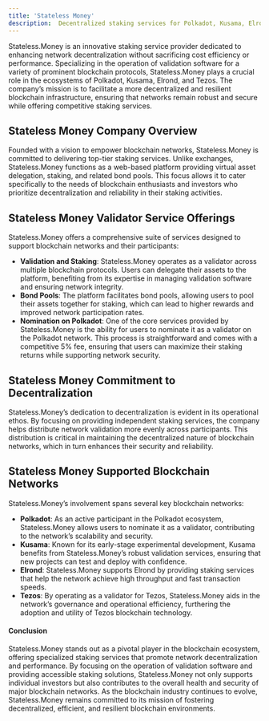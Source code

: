 ```yaml
---
title: 'Stateless Money'
description:  Decentralized staking services for Polkadot, Kusama, Elrond, and Tezos. Maximize returns with Stateless.Money’s secure validation solutions.
---
```


Stateless.Money is an innovative staking service provider dedicated to enhancing network decentralization without sacrificing cost efficiency or performance. Specializing in the operation of validation software for a variety of prominent blockchain protocols, Stateless.Money plays a crucial role in the ecosystems of Polkadot, Kusama, Elrond, and Tezos. The company’s mission is to facilitate a more decentralized and resilient blockchain infrastructure, ensuring that networks remain robust and secure while offering competitive staking services.

## Stateless Money Company Overview
Founded with a vision to empower blockchain networks, Stateless.Money is committed to delivering top-tier staking services. Unlike exchanges, Stateless.Money functions as a web-based platform providing virtual asset delegation, staking, and related bond pools. This focus allows it to cater specifically to the needs of blockchain enthusiasts and investors who prioritize decentralization and reliability in their staking activities.

## Stateless Money Validator Service Offerings
Stateless.Money offers a comprehensive suite of services designed to support blockchain networks and their participants:
- **Validation and Staking**: Stateless.Money operates as a validator across multiple blockchain protocols. Users can delegate their assets to the platform, benefiting from its expertise in managing validation software and ensuring network integrity.
- **Bond Pools**: The platform facilitates bond pools, allowing users to pool their assets together for staking, which can lead to higher rewards and improved network participation rates.
- **Nomination on Polkadot**: One of the core services provided by Stateless.Money is the ability for users to nominate it as a validator on the Polkadot network. This process is straightforward and comes with a competitive 5% fee, ensuring that users can maximize their staking returns while supporting network security.

## Stateless Money Commitment to Decentralization
Stateless.Money’s dedication to decentralization is evident in its operational ethos. By focusing on providing independent staking services, the company helps distribute network validation more evenly across participants. This distribution is critical in maintaining the decentralized nature of blockchain networks, which in turn enhances their security and reliability.

## Stateless Money Supported Blockchain Networks
Stateless.Money’s involvement spans several key blockchain networks:
- **Polkadot**: As an active participant in the Polkadot ecosystem, Stateless.Money allows users to nominate it as a validator, contributing to the network’s scalability and security.
- **Kusama**: Known for its early-stage experimental development, Kusama benefits from Stateless.Money’s robust validation services, ensuring that new projects can test and deploy with confidence.
- **Elrond**: Stateless.Money supports Elrond by providing staking services that help the network achieve high throughput and fast transaction speeds.
- **Tezos**: By operating as a validator for Tezos, Stateless.Money aids in the network’s governance and operational efficiency, furthering the adoption and utility of Tezos blockchain technology.

#### Conclusion
Stateless.Money stands out as a pivotal player in the blockchain ecosystem, offering specialized staking services that promote network decentralization and performance. By focusing on the operation of validation software and providing accessible staking solutions, Stateless.Money not only supports individual investors but also contributes to the overall health and security of major blockchain networks. As the blockchain industry continues to evolve, Stateless.Money remains committed to its mission of fostering decentralized, efficient, and resilient blockchain environments.
